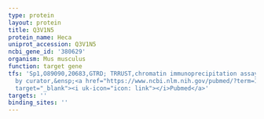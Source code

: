```yaml
---
type: protein
layout: protein
title: Q3V1N5
protein_name: Heca
uniprot_accession: Q3V1N5
ncbi_gene_id: '380629'
organism: Mus musculus
function: target gene
tfs: 'Sp1,O89090,20683,GTRD; TRRUST,chromatin immunoprecipitation assay; inferred
  by curator,&ensp;<a href="https://www.ncbi.nlm.nih.gov/pubmed/?term=16949047%5Buid%5D"
  target="_blank"><i uk-icon="icon: link"></i>Pubmed</a>'
targets: ''
binding_sites: ''
---
```

